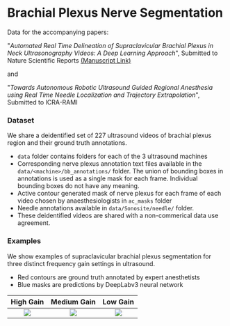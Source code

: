 # Brachial Plexus Nerve Segmentation

Data for the accompanying papers:

"*Automated Real Time Delineation of Supraclavicular Brachial Plexus in Neck Ultrasonography Videos: A Deep Learning Approach*", Submitted to Nature Scientific Reports [(Manuscript Link)](./Manuscript_v2_wo_names.pdf)

and 

"*Towards Autonomous Robotic Ultrasound Guided Regional Anesthesia using Real Time Needle Localization and Trajectory Extrapolation*", Submitted to ICRA-RAMI

### Dataset
We share a deidentified set of 227 ultrasound videos of brachial plexus region and their ground truth annotations.
- `data` folder contains folders for each of the 3 ultrasound machines
- Corresponding nerve plexus annotation text files available in the `data/<machine>/bb_annotations/` folder. The union of bounding boxes in annotations is used as a single mask for each frame. Individual bounding boxes do not have any meaning.
- Active contour generated mask of nerve plexus for each frame of each video chosen by anaesthesiologists in `ac_masks` folder
- Needle annotations available in `data/Sonosite/needle/` folder.
- These deidentified videos are shared with a non-commerical data use agreement.

### Examples

We show examples of supraclavicular brachial plexus segmentation for three distinct frequency gain settings in ultrasound.
- Red contours are ground truth annotated by expert anesthetists
- Blue masks are predictions by DeepLabv3 neural network

High Gain             |  Medium Gain          |  Low Gain
:-------------------------:|:-------------------------:|:-------------------------:
![](./other/high_gain.gif)  |  ![](./other/medium_gain.gif) |  ![](./other/Low_gain1.gif)
